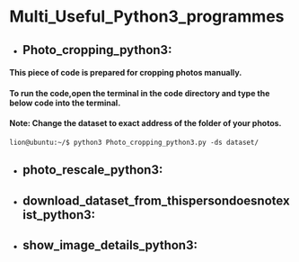 # Multi_Useful_Python3_programmes

* ## Photo_cropping_python3:
#### This piece of code is prepared for cropping photos manually.
#### To run the code,open the terminal in the code directory and type the below code into the terminal. 
#### Note: Change the dataset to exact address of the folder of your photos.

```
lion@ubuntu:~/$ python3 Photo_cropping_python3.py -ds dataset/
```

* ## photo_rescale_python3:


* ## download_dataset_from_thispersondoesnotexist_python3:


* ## show_image_details_python3:
